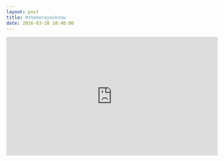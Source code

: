 ```yaml
---
layout: post
title: #themoreyouknow
date: 2016-03-28 10:40:00
---
```

<iframe width="560" height="315" src="https://www.youtube.com/embed/B33-tFOng0Y" frameborder="0" allowfullscreen></iframe>
